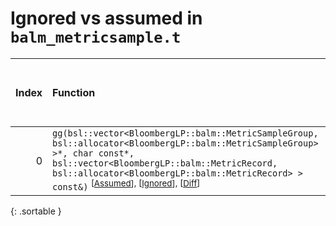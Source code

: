 # Ignored vs assumed in `balm_metricsample.t`

<script src="../sorttable.js"></script>

|   Index | Function                                                                                                                                                                                                                                                                                                             |   Difference in number of lines |   Function size difference in bytes |   Number of lines in assumed build | Number of bytes in assumed build   | Number of lines in ignored build   | Number of bytes in ignored build   |
|--------:|:---------------------------------------------------------------------------------------------------------------------------------------------------------------------------------------------------------------------------------------------------------------------------------------------------------------------|--------------------------------:|------------------------------------:|-----------------------------------:|:-----------------------------------|:-----------------------------------|:-----------------------------------|
|       0 | `gg(bsl::vector<BloombergLP::balm::MetricSampleGroup, bsl::allocator<BloombergLP::balm::MetricSampleGroup> >*, char const*, bsl::vector<BloombergLP::balm::MetricRecord, bsl::allocator<BloombergLP::balm::MetricRecord> > const&)` <sup>\[[Assumed](0.assume.s)\], \[[Ignored](0.none.s)\], \[[Diff](0.diff.html)\] |                            -161 |                                -624 |                                592 | 4,212,288                          | 1,216                              | 4,212,288                          |
{: .sortable }
